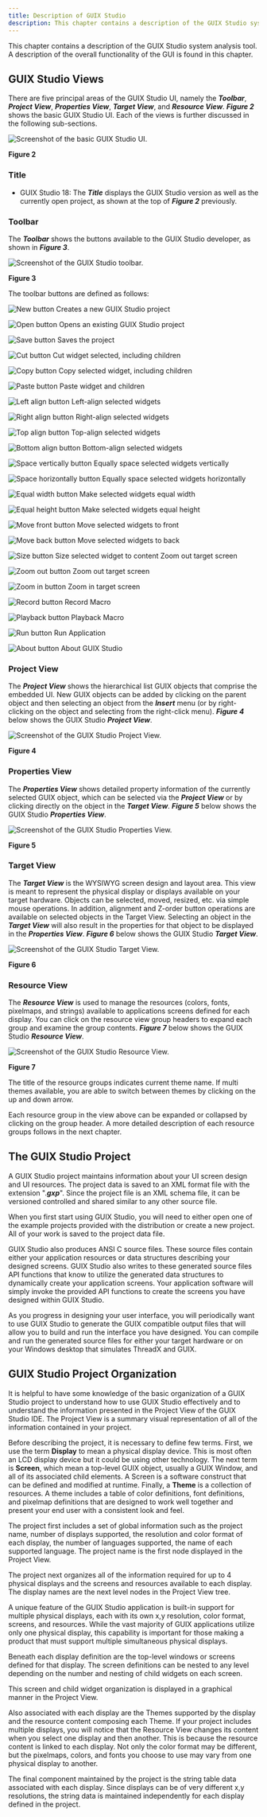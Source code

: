 ```yaml
---
title: Description of GUIX Studio
description: This chapter contains a description of the GUIX Studio system analysis tool.
---
```


This chapter contains a description of the GUIX Studio system analysis tool. A description of the overall functionality of the GUI is found in this chapter. 

## GUIX Studio Views

There are five principal areas of the GUIX Studio UI, namely the ***Toolbar***, ***Project View***, ***Properties View***, ***Target View***, and ***Resource View***. ***Figure 2*** shows the basic GUIX Studio UI. Each of the views is further discussed in the following sub-sections.

![Screenshot of the basic GUIX Studio UI.](../media/guix-studio/image_10.png)

**Figure 2**

### Title

- GUIX Studio 18: The ***Title*** displays the GUIX Studio version as well as the currently open project, as shown at the top of ***Figure 2*** previously.

### Toolbar

The ***Toolbar*** shows the buttons available to the GUIX Studio developer, as shown in ***Figure 3***.

![Screenshot of the GUIX Studio toolbar.](../media/guix-studio/image11.jpg)

**Figure 3**

The toolbar buttons are defined as follows:

![New button](../media/guix-studio/new-button.png) Creates a new GUIX Studio project

![Open button](../media/guix-studio/open-button.png) Opens an existing GUIX Studio project

![Save button](../media/guix-studio/save-button.png) Saves the project

![Cut button](../media/guix-studio/cut-button.png) Cut widget selected, including children

![Copy button](../media/guix-studio/copy-button.png) Copy selected widget, including children

![Paste button](../media/guix-studio/paste-button.png) Paste widget and children

![Left align button](../media/guix-studio/left-align-button.png) Left-align selected widgets

![Right align button](../media/guix-studio/right-align-button.png) Right-align selected widgets

![Top align button](../media/guix-studio/top-align-button.png) Top-align selected widgets

![Bottom align button](../media/guix-studio/bottom-align-button.png) Bottom-align selected widgets

![Space vertically button](../media/guix-studio/space-vertically-button.png) Equally space selected widgets vertically

![Space horizontally button](../media/guix-studio/space-horizontally-button.png) Equally space selected widgets horizontally

![Equal width button](../media/guix-studio/equal-width-button.png) Make selected widgets equal width

![Equal height button](../media/guix-studio/equal-height-button.png) Make selected widgets equal height

![Move front button](../media/guix-studio/move-front-button.png) Move selected widgets to front

![Move back button](../media/guix-studio/move-back-button.png) Move selected widgets to back

![Size button](../media/guix-studio/size-button.png) Size selected widget to content Zoom out target screen

![Zoom out button](../media/guix-studio/zoom-out-button.png) Zoom out target screen

![Zoom in button](../media/guix-studio/zoom-in-button.png) Zoom in target screen

![Record button](../media/guix-studio/record-button.png) Record Macro

![Playback button](../media/guix-studio/playback-button.png) Playback Macro

![Run button](../media/guix-studio/run-button.png) Run Application

![About button](../media/guix-studio/about-button.png) About GUIX Studio

### Project View

The ***Project View*** shows the hierarchical list GUIX objects that comprise the embedded UI. New GUIX objects can be added by clicking on the parent object and then selecting an object from the ***Insert*** menu (or by right-clicking on the object and selecting from the right-click menu). ***Figure 4*** below shows the GUIX Studio ***Project View***.

![Screenshot of the GUIX Studio Project View.](../media/guix-studio/image_35.png)

**Figure 4**

### Properties View

The ***Properties View*** shows detailed property information of the currently selected GUIX object, which can be selected via the ***Project View*** or by clicking directly on the object in the ***Target View***. ***Figure 5*** below shows the GUIX Studio ***Properties View***.

![Screenshot of the GUIX Studio Properties View.](../media/guix-studio/image36.jpg)

**Figure 5**

### Target View

The ***Target View*** is the WYSIWYG screen design and layout area. This view is meant to represent the physical display or displays available on your target hardware. Objects can be selected, moved, resized, etc. via simple mouse operations. In addition, alignment and Z-order button operations are available on selected objects in the Target View. Selecting an object in the ***Target View*** will also result in the properties for that object to be displayed in the ***Properties View***. ***Figure 6*** below shows the GUIX Studio ***Target View***.

![Screenshot of the GUIX Studio Target View.](../media/guix-studio/image_37.png)

**Figure 6**

### Resource View

The ***Resource View*** is used to manage the resources (colors, fonts, pixelmaps, and strings) available to applications screens defined for each display. You can click on the resource view group headers to expand each group and examine the group contents. ***Figure 7*** below shows the GUIX Studio ***Resource View***.

![Screenshot of the GUIX Studio Resource View.](../media/guix-studio/image38.jpg)

**Figure 7**

The title of the resource groups indicates current theme name. If multi themes available, you are able to switch between themes by clicking on the up and down arrow.

Each resource group in the view above can be expanded or collapsed by clicking on the group header. A more detailed description of each resource groups follows in the next chapter.

## The GUIX Studio Project

A GUIX Studio project maintains information about your UI screen design and UI resources. The project data is saved to an XML format file with the extension ".***gxp***". Since the project file is an XML schema file, it can be versioned controlled and shared similar to any other source file.

When you first start using GUIX Studio, you will need to either open one of the example projects provided with the distribution or create a new project. All of your work is saved to the project data file.

GUIX Studio also produces ANSI C source files. These source files contain either your application resources or data structures describing your designed screens. GUIX Studio also writes to these generated source files API functions that know to utilize the generated data structures to dynamically create your application screens. Your application software will simply invoke the provided API functions to create the screens you have designed within GUIX Studio.

As you progress in designing your user interface, you will periodically want to use GUIX Studio to generate the GUIX compatible output files that will allow you to build and run the interface you have designed. You can compile and run the generated source files for either your target hardware or on your Windows desktop that simulates ThreadX and GUIX.

## GUIX Studio Project Organization

It is helpful to have some knowledge of the basic organization of a GUIX Studio project to understand how to use GUIX Studio effectively and to understand the information presented in the Project View of the GUIX Studio IDE. The Project View is a summary visual representation of all of the information contained in your project.

Before describing the project, it is necessary to define few terms. First, we use the term **Display** to mean a physical display device. This is most often an LCD display device but it could be using other technology. The next term is **Screen**, which mean a top-level GUIX object, usually a GUIX Window, and all of its associated child elements. A Screen is a software construct that can be defined and modified at runtime. Finally, a **Theme** is a collection of resources. A theme includes a table of color definitions, font definitions, and pixelmap definitions that are designed to work well together and present your end user with a consistent look and feel.

The project first includes a set of global information such as the project name, number of displays supported, the resolution and color format of each display, the number of languages supported, the name of each supported language. The project name is the first node displayed in the Project View.

The project next organizes all of the information required for up to 4 physical displays and the screens and resources available to each display. The display names are the next level nodes in the Project View tree.

A unique feature of the GUIX Studio application is built-in support for multiple physical displays, each with its own x,y resolution, color format, screens, and resources. While the vast majority of GUIX applications utilize only one physical display, this capability is important for those making a product that must support multiple simultaneous physical displays.

Beneath each display definition are the top-level windows or screens defined for that display. The screen definitions can be nested to any level depending on the number and nesting of child widgets on each screen.

This screen and child widget organization is displayed in a graphical manner in the Project View.

Also associated with each display are the Themes supported by the display and the resource content composing each Theme. If your project includes multiple displays, you will notice that the Resource View changes its content when you select one display and then another. This is because the resource content is linked to each display. Not only the color format may be different, but the pixelmaps, colors, and fonts you choose to use may vary from one physical display to another.

The final component maintained by the project is the string table data associated with each display. Since displays can be of very different x,y resolutions, the string data is maintained independently for each display defined in the project.
